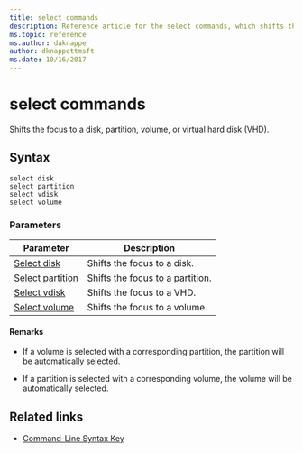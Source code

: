 ```yaml
---
title: select commands
description: Reference article for the select commands, which shifts the focus to a disk, partition, volume, or virtual hard disk (VHD).
ms.topic: reference
ms.author: daknappe
author: dknappettmsft
ms.date: 10/16/2017
---
```


# select commands

Shifts the focus to a disk, partition, volume, or virtual hard disk (VHD).

## Syntax

```
select disk
select partition
select vdisk
select volume
```

### Parameters

| Parameter | Description |
|--|--|
| [Select disk](select-disk.md) | Shifts the focus to a disk. |
| [Select partition](select-partition.md) | Shifts the focus to a partition. |
| [Select vdisk](select-vdisk.md) | Shifts the focus to a VHD. |
| [Select volume](select-volume.md) | Shifts the focus to a volume. |

#### Remarks

- If a volume is selected with a corresponding partition, the partition will be automatically selected.

- If a partition is selected with a corresponding volume, the volume will be automatically selected.

## Related links

- [Command-Line Syntax Key](command-line-syntax-key.md)
